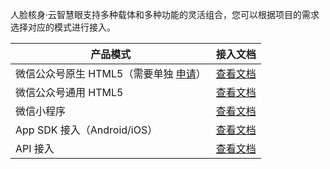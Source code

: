 人脸核身·云智慧眼支持多种载体和多种功能的灵活组合，您可以根据项目的需求选择对应的模式进行接入。


| 产品模式             | 接入文档                  |
| --------------------- | ------------------------- |
| 微信公众号原生 HTML5（需要单独 [申请](https://cloud.tencent.com/apply/p/0h2xivdm3d4p)） | [查看文档](https://cloud.tencent.com/document/product/1007/31070#.E5.8E.9F.E7.94.9F-html5.EF.BC.88.E6.B5.AE.E5.B1.82.E6.A8.A1.E5.BC.8F.EF.BC.89)  |
| 微信公众号通用 HTML5    | [查看文档](https://cloud.tencent.com/document/product/1007/31070#.E9.80.9A.E7.94.A8-html5)                  |
| 微信小程序         | [查看文档](https://cloud.tencent.com/document/product/1007/31071)                  |
| App SDK 接入（Android/iOS）  | [查看文档](https://cloud.tencent.com/document/product/1007/31074)              |
| API 接入                 | [查看文档](https://cloud.tencent.com/document/product/1007/31320) |
